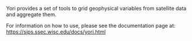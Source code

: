 Yori provides a set of tools to grid geophysical variables from satellite data
and aggregate them.

For information on how to use, please see the documentation page at:
https://sips.ssec.wisc.edu/docs/yori.html
